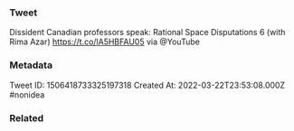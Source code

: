 ### Tweet
Dissident Canadian professors speak: Rational Space Disputations 6 (with Rima Azar) https://t.co/lA5HBFAU05 via @YouTube

### Metadata
Tweet ID: 1506418733325197318
Created At: 2022-03-22T23:53:08.000Z
#nonidea 

### Related

